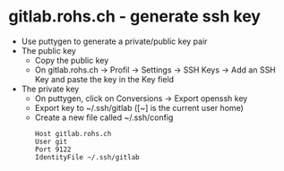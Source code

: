 # gitlab.rohs.ch - generate ssh key

- Use puttygen to generate a private/public key pair
- The public key
	- Copy the public key
	- On gitlab.rohs.ch -> Profil -> Settings -> SSH Keys -> Add an SSH Key and paste the key in the Key field
- The private key
	- On puttygen, click on Conversions -> Export openssh key
	- Export key to ~/.ssh/gitlab ([~] is the current user home)
	- Create a new file called ~/.ssh/config
		```
		Host gitlab.rohs.ch
		User git
		Port 9122
		IdentityFile ~/.ssh/gitlab
		```